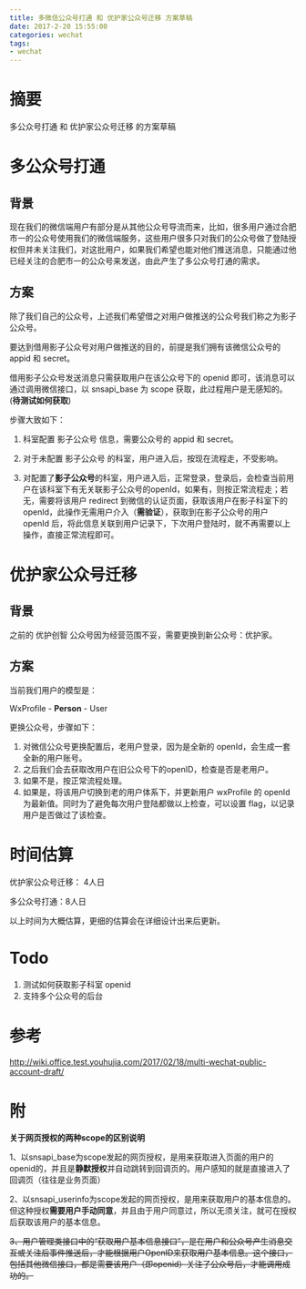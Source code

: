 ```yaml
---
title: 多微信公众号打通 和 优护家公众号迁移 方案草稿
date: 2017-2-20 15:55:00
categories: wechat
tags:
- wechat
---
```


# 摘要

多公众号打通 和 优护家公众号迁移 的方案草稿

<!-- more -->

# 多公众号打通

## 背景

现在我们的微信端用户有部分是从其他公众号导流而来，比如，很多用户通过合肥市一的公众号使用我们的微信端服务，这些用户很多只对我们的公众号做了登陆授权但并未关注我们，对这批用户，如果我们希望也能对他们推送消息，只能通过他已经关注的合肥市一的公众号来发送，由此产生了多公众号打通的需求。

## 方案

除了我们自己的公众号，上述我们希望借之对用户做推送的公众号我们称之为影子公众号。

要达到借用影子公众号对用户做推送的目的，前提是我们拥有该微信公众号的 appid 和 secret。

借用影子公众号发送消息只需获取用户在该公众号下的 openid 即可，该消息可以通过调用微信接口，以 snsapi_base 为 scope 获取，此过程用户是无感知的。(**待测试如何获取**)

步骤大致如下：

1. 科室配置 影子公众号 信息，需要公众号的 appid 和 secret。

2. 对于未配置  影子公众号 的科室，用户进入后，按现在流程走，不受影响。

3. 对配置了**影子公众号**的科室，用户进入后，正常登录，登录后，会检查当前用户在该科室下有无关联影子公众号的openId，如果有，则按正常流程走；若无，需要将该用户 redirect 到微信的认证页面，获取该用户在影子科室下的openId，此操作无需用户介入（**需验证**），获取到在影子公众号的用户 openId 后，将此信息关联到用户记录下，下次用户登陆时，就不再需要以上操作，直接正常流程即可。


# 优护家公众号迁移

## 背景

之前的 优护创智 公众号因为经营范围不妥，需要更换到新公众号：优护家。

## 方案

当前我们用户的模型是：

  WxProfile - **Person** - User

更换公众号，步骤如下：

1. 对微信公众号更换配置后，老用户登录，因为是全新的 openId，会生成一套全新的用户账号。
2. 之后我们会去获取改用户在旧公众号下的openID，检查是否是老用户。
3. 如果不是，按正常流程处理。
4. 如果是，将该用户切换到老的用户体系下，并更新用户 wxProfile 的 openId 为最新值。同时为了避免每次用户登陆都做以上检查，可以设置 flag，以记录用户是否做过了该检查。

# 时间估算

优护家公众号迁移： 4人日

多公众号打通：8人日

以上时间为大概估算，更细的估算会在详细设计出来后更新。

# Todo

1. 测试如何获取影子科室 openid
2. 支持多个公众号的后台


# 参考

http://wiki.office.test.youhujia.com/2017/02/18/multi-wechat-public-account-draft/

# 附

**关于网页授权的两种scope的区别说明**

1、以snsapi_base为scope发起的网页授权，是用来获取进入页面的用户的openid的，并且是**静默授权**并自动跳转到回调页的。用户感知的就是直接进入了回调页（往往是业务页面）

2、以snsapi_userinfo为scope发起的网页授权，是用来获取用户的基本信息的。但这种授权**需要用户手动同意**，并且由于用户同意过，所以无须关注，就可在授权后获取该用户的基本信息。 

~~3、用户管理类接口中的“获取用户基本信息接口”，是在用户和公众号产生消息交互或关注后事件推送后，才能根据用户OpenID来获取用户基本信息。这个接口，包括其他微信接口，都是需要该用户（即openid）关注了公众号后，才能调用成功的。~~ 